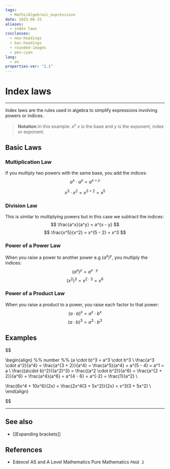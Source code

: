 ```yaml
---
tags:
  - Maths/Algebraic_expressions
date: 2025-06-15
aliases:
  - index laws
cssclasses:
  - neo-headings
  - bai-headings
  - rounded-images
  - pen-cyan
lang:
  - en
properties-ver: "1.1"
---
```

# Index laws

***
Index laws are the rules used in algebra to simplify expressions involving powers or indices. 

> **Notation**
> In this example: $x^y$ *x* is the base and *y* is the exponent, index or exponent. 
## Basic Laws

### Multiplication Law
If you multiply two powers with the same base, you add the indices:
$$
a^x\cdot a^y = a^{x + y}
$$

$$
x^3 \cdot x^2 = x^{3 + 2} = x^5
$$
### Division Law
This is similar to multiplying powers but in this case we subtract the indices:
$$
\frac{a^x}{a^y} = a^{x - y}
$$
$$
\frac{x^5}{x^2} = x^{5 - 2} = x^3
$$

### Power of a Power Law
When you raise a power to another power e.g $(a^x)^y$, you multiply the indices:
$$
(a^x)^y = a^{x \cdot y}
$$
$$
(x^2)^3 = x^{2 \cdot 3} = x^6
$$

### Power of a Product Law
When you raise a product to a power, you raise each factor to that power:
$$
(a \cdot b)^x = a^x \cdot b^x
$$
$$
(a \cdot b)^3 = a^3 \cdot b^3
$$

## Examples
$$

\begin{align}
%% number %%
(a \cdot b)^3 = a^3 \cdot b^3 \\
\frac{a^3 \cdot a^2}{a^4} = \frac{a^{3 + 2}}{a^4} = \frac{a^5}{a^4} = a^{5 - 4} = a^1 = a \\
\frac{(a\cdot b)^2}{(a^2)^3} = \frac{(a^2 \cdot b^2)}{a^6} = \frac{a^{2 + 2}}{a^6} = \frac{a^4}{a^6} = a^{4 - 6} = a^{-2} = \frac{1}{a^2} \\

\frac{6x^4 + 10x^6}{2x} = \frac{2x^4(3 + 5x^2)}{2x} = x^3(3 + 5x^2) \\
\end{align}

$$

***
## See also
- [[Expanding brackets]]
## References
- Edexcel AS and A Level Mathematics Pure Mathematics `PAGE 2`